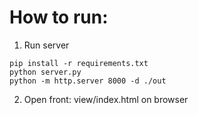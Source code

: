 # How to run:

1. Run server
```
pip install -r requirements.txt
python server.py
python -m http.server 8000 -d ./out
```

2. Open front: view/index.html on browser

